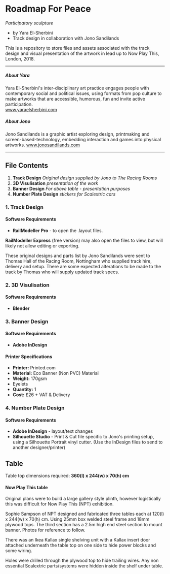 # Roadmap For Peace

*Participatory sculpture* 

- by Yara El-Sherbini
- Track design in collaboration with Jono Sandilands

This is a repository to store files and assets associated with the track design and visual presentation of the artwork in lead up to Now Play This, London,  2018.

-------

##### About Yara
Yara El-Sherbini's inter-disciplinary art practice engages people with contemporary social and political issues, using formats from pop culture to make artworks that are accessible, humorous, fun and invite active participation.  
www.yaraelsherbini.com

##### About Jono
Jono Sandilands is a graphic artist exploring design, printmaking and screen-based-technology, embedding interaction and games into physical artworks.
www.jonosandilands.com

-------

## File Contents

1. **Track Design** *Original design supplied by Jono to The Racing Rooms*
2. **3D Visulisation** *presentation of the work*
2. **Banner Design** *For above table - presentation purposes*
3. **Number Plate Design** *stickers for Scalextric cars*


### 1. Track Design
#### Software Requirements

- **RailModeller Pro** - to open the .layout files.

**RailModeller Express** (free version) may also open the files to view, but will likely not allow editing or exporting.

These original designs and parts list by Jono Sandilands were sent to Thomas Hall of the Racing Room, Nottingham who supplied track hire, delivery and setup. There are some expected alterations to be made to the track by Thomas who will supply updated track specs.

### 2. 3D Visulisation
#### Software Requirements

- **Blender**

### 3. Banner Design
#### Software Requirements

- **Adobe InDesign**

#### Printer Specifications

- **Printer:** Printed.com
- **Material:** Eco Banner (Non PVC) Material
- **Weight:** 170gsm
- Eyelets
- **Quantity:** 1
- **Cost:** £26 + VAT & Delivery

### 4. Number Plate Design
#### Software Requirements

- **Adobe InDesign** - layout/text changes
- **Silhouette Studio** - Print & Cut file specific to Jono's printing setup, using a Silhouette Portrait vinyl cutter. (Use the InDesign files to send to another designer/printer)

## Table
Table top dimensions required: **360(l) x 244(w) x 70(h) cm**

#### Now Play This table
Original plans were to build a large gallery style plinth, however logistically this was difficult for Now Play This (NPT) exhibition. 

Sophie Sampson of NPT designed and fabricated three tables each at 120(l) x 244(w) x 70(h) cm. Using 25mm box welded steel frame and 18mm plywood tops. The third section has a 2.5m high end steel section to mount banner. Photos for reference to follow.

There was an Ikea Kallax single shelving unit with a Kallax insert door attached underneath the table top on one side to hide power blocks and some wiring.

Holes were drilled through the plywood top to hide trailing wires. Any non essential Scalextric parts/systems were hidden inside the shelf under table.

